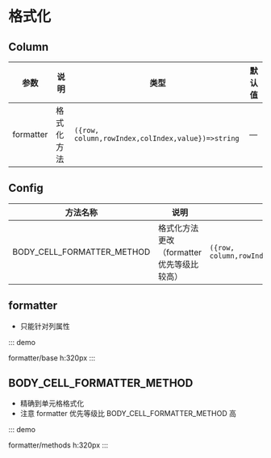 # 格式化

## Column

| 参数      | 说明       | 类型                                              | 默认值 |
| --------- | ---------- | ------------------------------------------------- | ------ |
| formatter | 格式化方法 | `({row, column,rowIndex,colIndex,value})=>string` | —      |

## Config

| 方法名称                   | 说明                                      | 参数                                              |
| -------------------------- | ----------------------------------------- | ------------------------------------------------- |
| BODY_CELL_FORMATTER_METHOD | 格式化方法更改（formatter优先等级比较高） | `({row, column,rowIndex,colIndex,value})=>string` |

## formatter

-   只能针对列属性

::: demo

formatter/base
h:320px
:::

## BODY_CELL_FORMATTER_METHOD

-   精确到单元格格式化
-   注意 formatter 优先等级比 BODY_CELL_FORMATTER_METHOD 高

::: demo

formatter/methods
h:320px
:::
